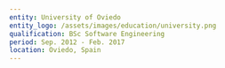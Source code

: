 ```yaml
---
entity: University of Oviedo
entity_logo: /assets/images/education/university.png
qualification: BSc Software Engineering
period: Sep. 2012 - Feb. 2017
location: Oviedo, Spain
---
```

